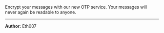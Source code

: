 Encrypt your messages with our new OTP service. Your messages will never again be readable to anyone.

---
**Author:** Eth007